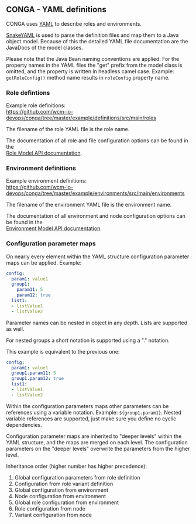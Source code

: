 ## CONGA - YAML definitions

CONGA uses [YAML][yaml] to describe roles and environments. 

[SnakeYAML][snakeyaml] is used to parse the definition files and map them to a Java object model. Because of this the detailed YAML file documentation are the JavaDocs of the model classes. 

Please note that the Java Bean naming conventions are applied: For the property names in the YAML files the "get" prefix from the model class is omitted, and the property is written in headless camel case. Example: `getRoleConfig()` method name results in `roleConfig` property name.


### Role defintions

Example role definitions:<br/>
https://github.com/wcm-io-devops/conga/tree/master/example/definitions/src/main/roles

The filename of the role YAML file is the role name.

The documentation of all role and file configuration options can be found in the<br/>
[Role Model API documentation][role-model].


### Environment definitions

Example environment definitions:<br/>
https://github.com/wcm-io-devops/conga/tree/master/example/environments/src/main/environments

The filename of the environment YAML file is the environment name.

The documentation of all environment and node configuration options can be found in the<br/>
[Environment Model API documentation][environment-model].



[role-model]: generator/apidocs/io/wcm/devops/conga/model/role/Role.html
[environment-model]: generator/apidocs/io/wcm/devops/conga/model/environment/Environment.html
[yaml]: http://yaml.org/
[snakeyaml]: http://www.snakeyaml.org/


### Configuration parameter maps

On nearly every element within the YAML structure configuration parameter maps can be applied. Example:

```yaml
config:
  param1: value1
  group1:
    param11: 5
    param12: true
  list1:
  - listValue1
  - listValue2
```

Parameter names can be nested in object in any depth. Lists are supported as well.

For nested groups a short notation is supported using a "." notation.

This example is equivalent to the previous one:

```yaml
config:
  param1: value1
  group1.param11: 5
  group1.param12: true
  list1:
  - listValue1
  - listValue2
```

Within the configuration parameters maps other parameters can be references using a variable notation. Example: `${group1.param1}`. Nested variable references are supported, just make sure you define no cyclic dependencies.

Configuration parameter maps are inherited to "deeper levels" within the YAML structure, and the maps are merged on each level. The configuration parameters on the "deeper levels" overwrite the parameters from the higher level.

Inheritance order (higher number has higher precedence):

1. Global configuration parameters from role definition
2. Configuration from role variant definition
3. Global configuration from environment
4. Node configuration from environment
5. Global role configuration from environment
6. Role configuration from node
7. Variant configuration from node
